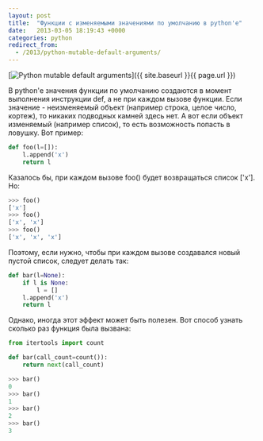 ```yaml
---
layout: post
title:  "Функции с изменяемыми значениями по умолчанию в python'e"
date:   2013-03-05 18:19:43 +0000
categories: python
redirect_from:
  - /2013/python-mutable-default-arguments/
---
```


[![Python mutable default arguments](/assets/images/posts/2013-03-05-python-mutable-default-arguments/jellyfish-1.jpeg "Python mutable default arguments")]({{ site.baseurl }}{{ page.url }})

В python'е значения функции по умолчанию создаются в момент выполнения инструкции def, а не при каждом вызове функции. Если значение - неизменяемый объект (например строка, целое число, кортеж), то никаких подводных камней здесь нет. А вот если объект изменяемый (например список), то есть возможность попасть в ловушку. Вот пример:

```python
def foo(l=[]):
    l.append('x')
    return l
```

Казалось бы, при каждом вызове foo() будет возвращаться список ['x']. Но:
<!--more-->

```python
>>> foo()
['x']
>>> foo()
['x', 'x']
>>> foo()
['x', 'x', 'x']
```

Поэтому, если нужно, чтобы при каждом вызове создавался новый пустой список, следует делать так:

```python
def bar(l=None):
    if l is None:
        l = []
    l.append('x')
    return l
```

Однако, иногда этот эффект может быть полезен. Вот способ узнать сколько раз функция была вызвана:

```python
from itertools import count

def bar(call_count=count()):
    return next(call_count)

>>> bar()
0
>>> bar()
1
>>> bar()
2
>>> bar()
3
```
